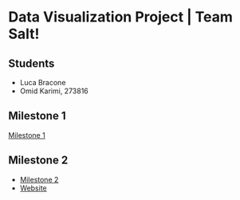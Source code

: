 # Data Visualization Project | Team Salt!
## Students 
* Luca Bracone
* Omid Karimi, 273816

## Milestone 1
[Milestone 1](https://github.com/com-480-data-visualization/datavis-project-2022-teamsalt/blob/main/Milestone1.md)

## Milestone 2
* [Milestone 2](https://github.com/com-480-data-visualization/datavis-project-2022-teamsalt/blob/main/Milestone2.md)
* [Website](https://com-480-data-visualization.github.io/datavis-project-2022-teamsalt/)

